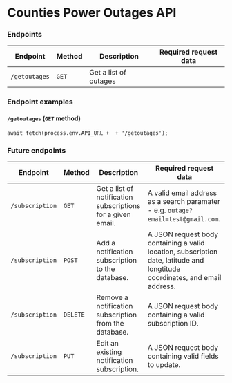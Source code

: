 # Counties Power Outages API

### Endpoints

| Endpoint | Method | Description | Required request data
| -------- | ------ | ----------- | -----------------------
| `/getoutages` | `GET` | Get a list of outages

### Endpoint examples

#### `/getoutages` (`GET` method)
```
await fetch(process.env.API_URL +  + '/getoutages');
```

### Future endpoints

| Endpoint | Method | Description | Required request data
| -------- | ------ | ----------- | -----------------------
| `/subscription` | `GET` | Get a list of notification subscriptions for a given email. | A valid email address as a search paramater - e.g. `outage?email=test@gmail.com`.
| `/subscription` | `POST` | Add a notification subscription to the database. | A JSON request body containing a valid location, subscription date, latitude and longtitude coordinates, and email address.
| `/subscription` | `DELETE` | Remove a notification subscription from the database. | A JSON request body containing a valid subscription ID.
| `/subscription` | `PUT` | Edit an existing notification subscription. | A JSON request body containing valid fields to update.